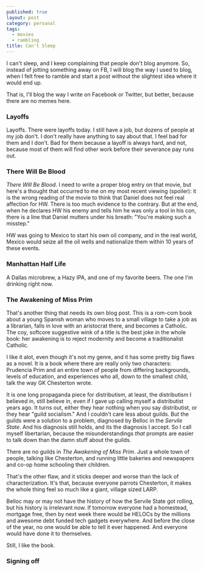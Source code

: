 ```yaml
---
published: true
layout: post
category: personal
tags:
  - movies
  - rambling
title: Can't Sleep
---
```

I can't sleep, and I keep complaining that people don't blog anymore. So, instead of jotting something away on FB, I will blog the way I used to blog, when I felt free to ramble and start a post without the slightest idea where it would end up. 

That is, I'll blog the way I write on Facebook or Twitter, but better, because there are no memes here. 

<!-- more -->

### Layoffs

Layoffs. There were layoffs today. I still have a job, but dozens of people at my job don't.  I don't really have anything to say about that. I feel bad for them and I don't. Bad for them because a layoff is always hard, and not, because most of them will find other work before their severance pay runs out. 

### There Will Be Blood

_There Will Be Blood_. I need to write a proper blog entry on that movie, but here's a thought that occurred to me on my most recent viewing (spoiler): it is the wrong reading of the movie to think that Daniel does not feel real affection for HW. There is too much evidence to the contrary. But at the end, when he declares HW his enemy and tells him he was only a tool in his con, there is a line that Daniel mutters under his breath: "You're making such a misstep." 

HW was going to Mexico to start his own oil company, and in the real world, Mexico would seize all the oil wells and nationalize them within 10 years of these events. 

### Manhattan Half Life

A Dallas microbrew, a Hazy IPA, and one of my favorite beers. The one I'm drinking right now.

### The Awakening of Miss Prim

That's another thing that needs its own blog post. This is a rom-com book about a young Spanish woman who moves to a small village to take a job as a librarian, falls in love with an aristocrat there, and becomes a Catholic. The coy, softcore suggestive wink of a title is the best joke in the whole book: her awakening is to reject modernity and become a traditionalist Catholic. 

I like it alot, even though it's not my genre, and it has some pretty big flaws as a novel. It is a book where there are really only two characters: Prudencia Prim and an entire town of people from differing backgrounds, levels of education, and experiences who all, down to the smallest child, talk the way GK Chesterton wrote. 

It is one long propaganda piece for distributism, at least, the distributism I believed in, still believe in, even if I gave up calling myself a distributist years ago. It turns out, either they hear nothing when you say distributist, or they hear "guild socialism." And I couldn't care less about guilds. But the guilds were a solution to a problem, diagnosed by Belloc in the _Servile State_. And his diagnosis still holds, and its the diagnosis I accept. So I call myself libertarian, because the misunderstandings *that* prompts are easier to talk down than the damn stuff about the guilds. 

There are no guilds in _The Awakening of Miss Prim_. Just a whole town of people, talking like Chesterton, and running little bakeries and newspapers and co-op home schooling their children. 

That's the other flaw, and it sticks deeper and worse than the lack of characterization. It's that, because everyone parrots Chesterton, it makes the whole thing feel so much like a giant, village sized LARP. 

Belloc may or may not have the history of how the Servile State got rolling, but his history is irrelevant now. If tomorrow everyone had a homestead, mortgage free, then by next week there would be HELOCs by the millions and awesome debt funded tech gadgets everywhere. And before the close of the year, no one would be able to tell it ever happened. And everyone would have done it to themselves. 

Still, I like the book.  


### Signing off
